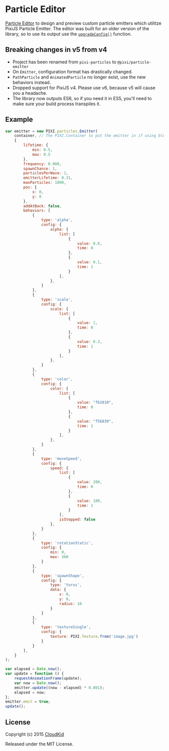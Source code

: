 # Particle Editor

[Particle Editor](http://pixijs.github.io/pixi-particles-editor/) to design and preview custom particle emitters which
utilitze PixiJS Particle Emitter. The editor was built for an older version of the library, so to use its output use the
[`upgradeConfig()`](https://pixijs.github.io/particle-emitter/docs/modules.html#upgradeConfig) function.

## Breaking changes in v5 from v4

* Project has been renamed from `pixi-particles` to `@pixi/particle-emitter`
* On `Emitter`, configuration format has drastically changed.
* `PathParticle` and `AnimatedParticle` no longer exist, use the new behaviors instead.
* Dropped support for PixiJS v4. Please use v6, because v5 will cause you a headache.
* The library now outputs ES6, so if you need it in ES5, you'll need to make sure your build process transpiles it.

## Example

```js
var emitter = new PIXI.particles.Emitter(
    container, // The PIXI.Container to put the emitter in if using blend modes, it's important to put this on top of a bitmap, and not use the root stage Container    
    {
        lifetime: {
            min: 0.5,
            max: 0.5
        },
        frequency: 0.008,
        spawnChance: 1,
        particlesPerWave: 1,
        emitterLifetime: 0.31,
        maxParticles: 1000,
        pos: {
            x: 0,
            y: 0
        },
        addAtBack: false,
        behaviors: [
            {
                type: 'alpha',
                config: {
                    alpha: {
                        list: [
                            {
                                value: 0.8,
                                time: 0
                            },
                            {
                                value: 0.1,
                                time: 1
                            }
                        ],
                    },
                }
            },
            {
                type: 'scale',
                config: {
                    scale: {
                        list: [
                            {
                                value: 1,
                                time: 0
                            },
                            {
                                value: 0.3,
                                time: 1
                            }
                        ],
                    },
                }
            },
            {
                type: 'color',
                config: {
                    color: {
                        list: [
                            {
                                value: "fb1010",
                                time: 0
                            },
                            {
                                value: "f5b830",
                                time: 1
                            }
                        ],
                    },
                }
            },
            {
                type: 'moveSpeed',
                config: {
                    speed: {
                        list: [
                            {
                                value: 200,
                                time: 0
                            },
                            {
                                value: 100,
                                time: 1
                            }
                        ],
                        isStepped: false
                    },
                }
            },
            {
                type: 'rotationStatic',
                config: {
                    min: 0,
                    max: 360
                }
            },
            {
                type: 'spawnShape',
                config: {
                    type: 'torus',
                    data: {
                        x: 0,
                        y: 0,
                        radius: 10
                    }
                }
            },
            {
                type: 'textureSingle',
                config: {
                    texture: PIXI.Texture.from('image.jpg')
                }
            }
        ],
    }
);

var elapsed = Date.now();
var update = function () {
    requestAnimationFrame(update);
    var now = Date.now();
    emitter.update((now - elapsed) * 0.001);
    elapsed = now;
};
emitter.emit = true;
update();
```

## License

Copyright (c) 2015 [CloudKid](http://github.com/cloudkidstudio)

Released under the MIT License.
